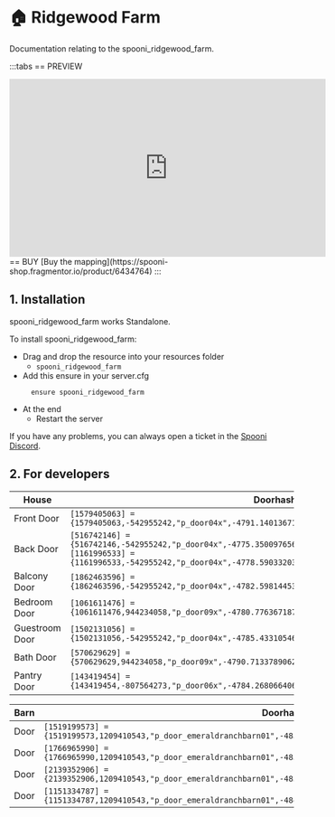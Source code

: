 # 🏠 Ridgewood Farm
Documentation relating to the spooni_ridgewood_farm.

:::tabs
== PREVIEW
<iframe width="560" height="315" src="https://www.youtube.com/embed/_wKQavPdNy8?si=pVZIvWJYF8TJXC3g" frameborder="0" allow="accelerometer; autoplay; clipboard-write; encrypted-media; gyroscope; picture-in-picture; web-share" referrerpolicy="strict-origin-when-cross-origin" allowfullscreen></iframe>
== BUY
[Buy the mapping](https://spooni-shop.fragmentor.io/product/6434764)
:::

## 1. Installation
spooni_ridgewood_farm works Standalone.  

To install spooni_ridgewood_farm:
- Drag and drop the resource into your resources folder
  - `spooni_ridgewood_farm`
- Add this ensure in your server.cfg
  ```
    ensure spooni_ridgewood_farm
  ```
- At the end
  - Restart the server

If you have any problems, you can always open a ticket in the [Spooni Discord](https://discord.gg/spooni).

## 2. For developers
| House                     | Doorhashes
|---------------------------|----------------------------------------------------------------------------------|
| Front Door                | `[1579405063] = {1579405063,-542955242,"p_door04x",-4791.14013671875,-2723.136962890625,-14.8360013961792}`
| Back Door                 | `[516742146] = {516742146,-542955242,"p_door04x",-4775.35009765625,-2727.67089843755,-14.8360013961792}` <br> `[1161996533] = {1161996533,-542955242,"p_door04x",-4778.59033203125,-2716.447998046875,-14.83400249481201}`
| Balcony Door              | `[1862463596] = {1862463596,-542955242,"p_door04x",-4782.59814453125,-2728.552001953125,-11.42399883270263}`
| Bedroom Door              | `[1061611476] = {1061611476,944234058,"p_door09x",-4780.7763671875,-2727.925048828125,-11.48799419403076}`
| Guestroom Door            | `[1502131056] = {1502131056,-542955242,"p_door04x",-4785.43310546875,-2718.85986328125,-14.86000347137451}`
| Bath Door                 | `[570629629] = {570629629,944234058,"p_door09x",-4790.71337890625,-2722.64990234375,-11.48900127410888}`
| Pantry Door               | `[143419454] = {143419454,-807564273,"p_door06x",-4784.26806640625,-2718.85986328125,-14.86400127410888}`

| Barn                      | Doorhashes
|---------------------------|----------------------------------------------------------------------------------|
| Door                      | `[1519199573] = {1519199573,1209410543,"p_door_emeraldranchbarn01",-4837.7958984375,-2677.5048828125,-13.64999294281005}`
| Door                      | `[1766965990] = {1766965990,1209410543,"p_door_emeraldranchbarn01",-4832.947265625,-2675.740234375,-13.64999294281005}`
| Door                      | `[2139352906] = {2139352906,1209410543,"p_door_emeraldranchbarn01",-4838.419921875,-2660.705322265625,-13.64999294281005}`
| Door                      | `[1151334787] = {1151334787,1209410543,"p_door_emeraldranchbarn01",-4843.2685546875,-2662.469970703125,-13.64999294281005}`